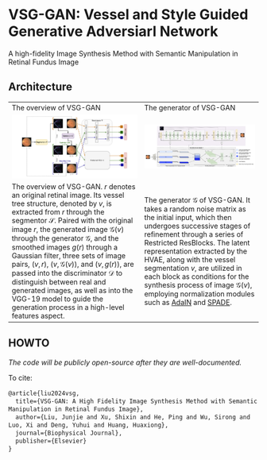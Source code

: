 # VSG-GAN: Vessel and Style Guided Generative Adversiarl Network

A high-fidelity Image Synthesis Method with Semantic Manipulation in Retinal Fundus Image

## Architecture

|     |     |
| --- | --- | 
| The overview of VSG-GAN | The generator of VSG-GAN | 
| ![Overview](figures/overview-vsgan.png) | ![generator](figures/generator-vsggan.png) | 
| The overview of VSG-GAN. $r$ denotes an original retinal image. Its vessel tree structure, denoted by $v$, is extracted from $r$ through the segmentor $\mathcal{S}$. Paired with the original image $r$, the generated image $\mathcal{G}(v)$ through the generator $\mathcal{G}$, and the smoothed images $g(r)$ through a Gaussian filter, three sets of image pairs, $(v, r)$, $(v, \mathcal{G}(v))$, and $(v, g(r))$, are passed into the discriminator $\mathcal{D}$ to distinguish between real and generated images, as well as into the VGG-19 model to guide the generation process in a high-level features aspect. | The generator $\mathcal{G}$ of VSG-GAN. It takes a random noise matrix as the initial input, which then undergoes successive stages of refinement through a series of Restricted ResBlocks. The latent representation extracted by the HVAE, along with the vessel segmentation $v$, are utilized in each block as conditions for the synthesis process of image $\mathcal{G}(v)$, employing normalization modules such as [AdaIN](https://arxiv.org/pdf/1703.06868) and [SPADE](https://nvlabs.github.io/SPADE/). | 


## HOWTO

*The code will be publicly open-source after they are well-documented.*

To cite:
```
@article{liu2024vsg,
  title={VSG-GAN: A High Fidelity Image Synthesis Method with Semantic Manipulation in Retinal Fundus Image},
  author={Liu, Junjie and Xu, Shixin and He, Ping and Wu, Sirong and Luo, Xi and Deng, Yuhui and Huang, Huaxiong},
  journal={Biophysical Journal},
  publisher={Elsevier}
}
```
